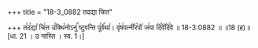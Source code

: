 +++
title = "18-3_0882 तदद्या चित्त"

+++
त꣢द꣣द्या꣡ चि꣢त्त उ꣣क्थि꣡नोऽनु꣢꣯ ष्टुवन्ति पू꣣र्व꣡था꣢। वृ꣡ष꣢पत्नी꣣र꣡पो꣢ ज꣢या दि꣣वे꣡दि꣢वे ॥ 18-3:0882 ॥ ॥18 (ह)॥ [धा. 21 । उ नास्ति । स्व. 1।]